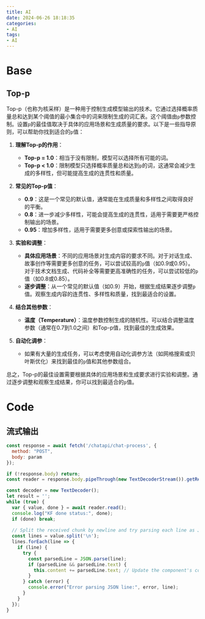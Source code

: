 ```yaml
---
title: AI
date: 2024-06-26 18:18:35
categories:
- AI
tags:
- AI
---
```


# Base
## Top-p
Top-p（也称为核采样）是一种用于控制生成模型输出的技术。它通过选择概率质量总和达到某个阈值的最小集合中的词来限制生成的词汇表。这个阈值由`p`参数控制。设置`p`的最佳值取决于具体的应用场景和生成质量的要求。以下是一些指导原则，可以帮助你找到适合的`p`值：

1. **理解Top-p的作用**：
   - **Top-p = 1.0**：相当于没有限制，模型可以选择所有可能的词。
   - **Top-p < 1.0**：限制模型只选择概率质量总和达到`p`的词，这通常会减少生成的多样性，但可能提高生成的连贯性和质量。

2. **常见的Top-p值**：
   - **0.9**：这是一个常见的默认值，通常能在生成质量和多样性之间取得良好的平衡。
   - **0.8**：进一步减少多样性，可能会提高生成的连贯性，适用于需要更严格控制输出的场景。
   - **0.95**：增加多样性，适用于需要更多创意或探索性输出的场景。

3. **实验和调整**：
   - **具体应用场景**：不同的应用场景对生成内容的要求不同。对于对话生成、故事创作等需要更多创意的任务，可以尝试较高的`p`值（如0.9或0.95）。对于技术文档生成、代码补全等需要更高准确性的任务，可以尝试较低的`p`值（如0.8或0.85）。
   - **逐步调整**：从一个常见的默认值（如0.9）开始，根据生成结果逐步调整`p`值。观察生成内容的连贯性、多样性和质量，找到最适合的设置。

4. **结合其他参数**：
   - **温度（Temperature）**：温度参数控制生成的随机性。可以结合调整温度参数（通常在0.7到1.0之间）和Top-p值，找到最佳的生成效果。

5. **自动化调参**：
   - 如果有大量的生成任务，可以考虑使用自动化调参方法（如网格搜索或贝叶斯优化）来找到最佳的`p`值和其他参数组合。

总之，Top-p的最佳设置需要根据具体的应用场景和生成要求进行实验和调整。通过逐步调整和观察生成结果，你可以找到最适合的`p`值。


# Code
## 流式输出
``` js
const response = await fetch('/chatapi/chat-process', {
  method: "POST",
  body: param
});

if (!response.body) return;
const reader = response.body.pipeThrough(new TextDecoderStream()).getReader();

const decoder = new TextDecoder();
let result = '';
while (true) {
  var { value, done } = await reader.read();
  console.log("KF done status:", done);
  if (done) break;
  
  // Split the received chunk by newline and try parsing each line as JSON
  const lines = value.split('\n');
  lines.forEach(line => {
    if (line) {
      try {
        const parsedLine = JSON.parse(line);
        if (parsedLine && parsedLine.text) {
          this.content += parsedLine.text; // Update the component's content data
        }
      } catch (error) {
        console.error("Error parsing JSON line:", error, line);
      }
    }
  });
}
```


